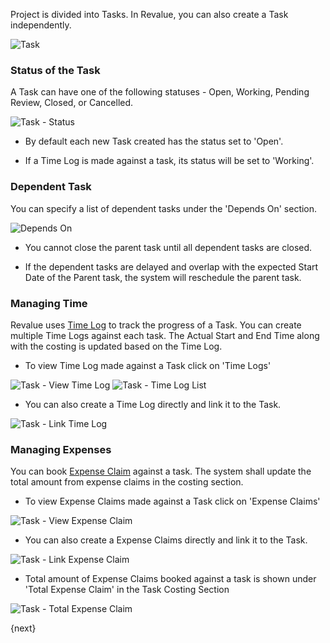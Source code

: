 Project is divided into Tasks. 
In Revalue, you can also create a Task independently.

<img class="screenshot" alt="Task" src="{{docs_base_url}}/assets/img/project/task.png">

### Status of the Task

A Task can have one of the following statuses - Open, Working, Pending Review, Closed, or Cancelled.

<img class="screenshot" alt="Task - Status" src="{{docs_base_url}}/assets/img/project/task_status.png">

* By default each new Task created has the status set to 'Open'.

* If a Time Log is made against a task, its status will be set to 'Working'.

### Dependent Task

You can specify a list of dependent tasks under the 'Depends On' section.

<img class="screenshot" alt="Depends On" src="{{docs_base_url}}/assets/img/project/task_depends_on.png">

* You cannot close the parent task until all dependent tasks are closed.

* If the dependent tasks are delayed and overlap with the expected Start Date of the Parent task, the system will reschedule the parent task.

### Managing Time

Revalue uses [Time Log]({{docs_base_url}}/user/manual/en/projects/time-log.html) to track the progress of a Task.
You can create multiple Time Logs against each task.
The Actual Start and End Time along with the costing is updated based on the Time Log.

* To view Time Log made against a Task click on 'Time Logs'

<img class="screenshot" alt="Task - View Time Log" src="{{docs_base_url}}/assets/img/project/task_view_time_log.png">

<img class="screenshot" alt="Task - Time Log List" src="{{docs_base_url}}/assets/img/project/task_time_log_list.png">

* You can also create a Time Log directly and link it to the Task.

<img class="screenshot" alt="Task - Link Time Log" src="{{docs_base_url}}/assets/img/project/task_time_log_link.png">

### Managing Expenses

You can book [Expense Claim]({{docs_base_url}}/user/manual/en/human-resources/expense-claim.html) against a task.
The system shall update the total amount from expense claims in the costing section.

* To view Expense Claims made against a Task click on 'Expense Claims'

<img class="screenshot" alt="Task - View Expense Claim" src="{{docs_base_url}}/assets/img/project/task_view_expense_claim.png">

* You can also create a Expense Claims directly and link it to the Task.

<img class="screenshot" alt="Task - Link Expense Claim" src="{{docs_base_url}}/assets/img/project/task_expense_claim_link.png">

* Total amount of Expense Claims booked against a task is shown under 'Total Expense Claim' in the Task Costing Section

<img class="screenshot" alt="Task - Total Expense Claim" src="{{docs_base_url}}/assets/img/project/task_total_expense_claim.png">

{next}
